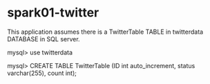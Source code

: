 # spark01-twitter
This application assumes there is a TwitterTable TABLE in twitterdata DATABASE in SQL server.

mysql> use twitterdata

mysql> CREATE TABLE TwitterTable (ID int auto_increment, status varchar(255), count int);
